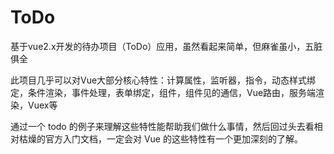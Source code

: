 # ToDo

基于vue2.x开发的待办项目（ToDo）应用，虽然看起来简单，但麻雀虽小，五脏俱全

此项目几乎可以对Vue大部分核心特性：计算属性，监听器，指令，动态样式绑定，条件渲染，事件处理，表单绑定，组件，组件见的通信，Vue路由，服务端渲染，Vuex等

通过一个 todo 的例子来理解这些特性能帮助我们做什么事情，然后回过头去看相对枯燥的官方入门文档，一定会对 Vue 的这些特性有一个更加深刻的了解。
